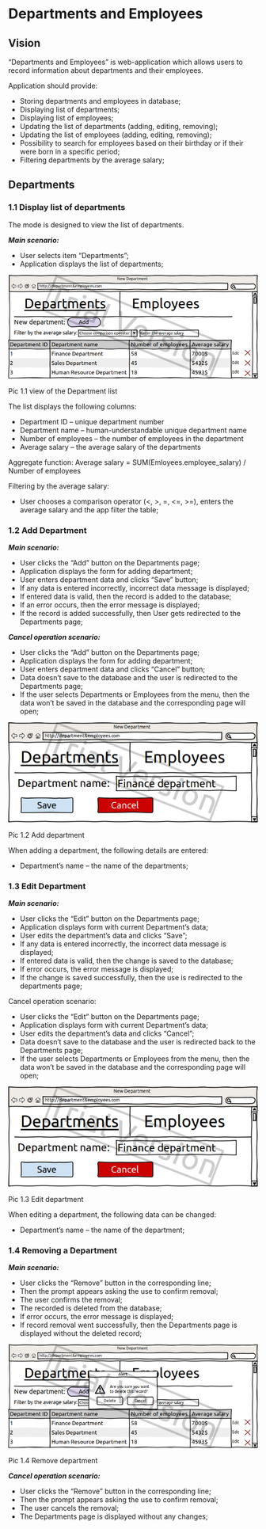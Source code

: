 # **Departments and Employees**

## **Vision**

“Departments and Employees” is web-application which allows users to record information about departments and their employees.

Application should provide:

-   Storing departments and employees in database;
-   Displaying list of departments;
-   Displaying list of employees;
-   Updating the list of departments (adding, editing, removing);
-   Updating the list of employees (adding, editing, removing);
-   Possibility to search for employees based on their birthday or if their were born in a specific period;
-   Filtering departments by the average salary;

## **Departments**

### **1.1 Display list of departments**

The mode is designed to view the list of departments.

***Main scenario:***

-   User selects item “Departments”;
-   Application displays the list of departments;

![Image of the departments page](./mockup_imgs/depart_page.png)

Pic 1.1 view of the Department list

The list displays the following columns:

-   Department ID – unique department number
-   Department name – human-understandable unique department name
-   Number of employees – the number of employees in the department
-   Average salary – the average salary of the departments

Aggregate function: Average salary = SUM(Emloyees.employee\_salary) / Number of employees

Filtering by the average salary:

-   User chooses a comparison operator (&lt;, &gt;, =, &lt;=, &gt;=), enters the average salary and the app filter the table;

### **1.2 Add Department**

***Main scenario:***

-   User clicks the “Add” button on the Departments page;
-   Application displays the form for adding department;
-   User enters department data and clicks “Save” button;
-   If any data is entered incorrectly, incorrect data message is displayed;
-   If entered data is valid, then the record is added to the database;
-   If an error occurs, then the error message is displayed;
-   If the record is added successfully, then User gets redirected to the Departments page;

***Cancel operation scenario:***

-   User clicks the “Add” button on the Departments page;
-   Application displays the form for adding department;
-   User enters department data and clicks “Cancel” button;
-   Data doesn’t save to the database and the user is redirected to the Departments page;
-   If the user selects Departments or Employees from the menu, then the data won’t be saved in the database and the corresponding page will open;

![Image of the add department page](./mockup_imgs/edit_page.png)

Pic 1.2 Add department

When adding a department, the following details are entered:

-   Department’s name – the name of the departments;

### **1.3 Edit Department**

***Main scenario:***

-   User clicks the “Edit” button on the Departments page;
-   Application displays form with current Department’s data;
-   User edits the department’s data and clicks “Save”;
-   If any data is entered incorrectly, the incorrect data message is displayed;
-   If entered data is valid, then the change is saved to the database;
-   If error occurs, the error message is displayed;
-   If the change is saved successfully, then the use is redirected to the departments page;

Cancel operation scenario:

-   User clicks the “Edit” button on the Departments page;
-   Application displays form with current Department’s data;
-   User edits the department’s data and clicks “Cancel”;
-   Data doesn’t save to the database and the user is redirected back to the Departments page;
-   If the user selects Departments or Employees from the menu, then the data won’t be saved in the database and the corresponding page will open;

![Image of the edit department page](./mockup_imgs/edit_page.png)

Pic 1.3 Edit department

When editing a department, the following data can be changed:

-   Department’s name – the name of the department;

### **1.4 Removing a Department**

***Main scenario:***

-   User clicks the “Remove” button in the corresponding line;
-   Then the prompt appears asking the use to confirm removal;
-   The user confirms the removal;
-   The recorded is deleted from the database;
-   If error occurs, the error message is displayed;
-   If record removal went successfully, then the Departments page is displayed without the deleted record;

![Image of the delete department prompt](./mockup_imgs/delete_prompt.png)

Pic 1.4 Remove department

***Cancel operation scenario:***

-   User clicks the “Remove” button in the corresponding line;
-   Then the prompt appears asking the use to confirm removal;
-   The user cancels the removal;
-   The Departments page is displayed without any changes;
